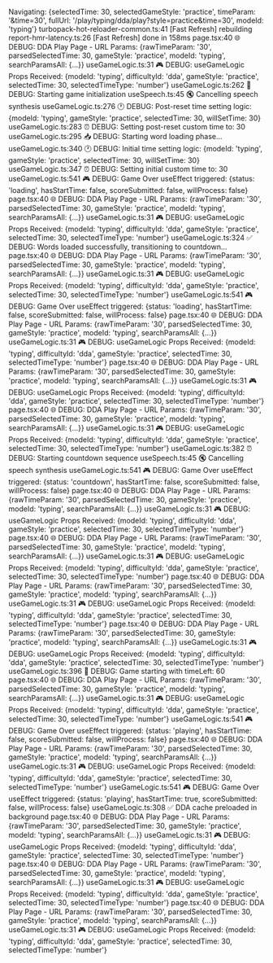 Navigating: {selectedTime: 30, selectedGameStyle: 'practice', timeParam: '&time=30', fullUrl: '/play/typing/dda/play?style=practice&time=30', modeId: 'typing'}
turbopack-hot-reloader-common.ts:41 [Fast Refresh] rebuilding
report-hmr-latency.ts:26 [Fast Refresh] done in 158ms
page.tsx:40 🌐 DEBUG: DDA Play Page - URL Params: {rawTimeParam: '30', parsedSelectedTime: 30, gameStyle: 'practice', modeId: 'typing', searchParamsAll: {…}}
useGameLogic.ts:31 🎮 DEBUG: useGameLogic Props Received: {modeId: 'typing', difficultyId: 'dda', gameStyle: 'practice', selectedTime: 30, selectedTimeType: 'number'}
useGameLogic.ts:262 🚀 DEBUG: Starting game initialization
useSpeech.ts:45 🔇 Cancelling speech synthesis
useGameLogic.ts:276 🕐 DEBUG: Post-reset time setting logic: {modeId: 'typing', gameStyle: 'practice', selectedTime: 30, willSetTime: 30}
useGameLogic.ts:283 ⏰ DEBUG: Setting post-reset custom time to: 30
useGameLogic.ts:295 📥 DEBUG: Starting word loading phase...
useGameLogic.ts:340 🕐 DEBUG: Initial time setting logic: {modeId: 'typing', gameStyle: 'practice', selectedTime: 30, willSetTime: 30}
useGameLogic.ts:347 ⏰ DEBUG: Setting initial custom time to: 30
useGameLogic.ts:541 🎮 DEBUG: Game Over useEffect triggered: {status: 'loading', hasStartTime: false, scoreSubmitted: false, willProcess: false}
page.tsx:40 🌐 DEBUG: DDA Play Page - URL Params: {rawTimeParam: '30', parsedSelectedTime: 30, gameStyle: 'practice', modeId: 'typing', searchParamsAll: {…}}
useGameLogic.ts:31 🎮 DEBUG: useGameLogic Props Received: {modeId: 'typing', difficultyId: 'dda', gameStyle: 'practice', selectedTime: 30, selectedTimeType: 'number'}
useGameLogic.ts:324 ✅ DEBUG: Words loaded successfully, transitioning to countdown...
page.tsx:40 🌐 DEBUG: DDA Play Page - URL Params: {rawTimeParam: '30', parsedSelectedTime: 30, gameStyle: 'practice', modeId: 'typing', searchParamsAll: {…}}
useGameLogic.ts:31 🎮 DEBUG: useGameLogic Props Received: {modeId: 'typing', difficultyId: 'dda', gameStyle: 'practice', selectedTime: 30, selectedTimeType: 'number'}
useGameLogic.ts:541 🎮 DEBUG: Game Over useEffect triggered: {status: 'loading', hasStartTime: false, scoreSubmitted: false, willProcess: false}
page.tsx:40 🌐 DEBUG: DDA Play Page - URL Params: {rawTimeParam: '30', parsedSelectedTime: 30, gameStyle: 'practice', modeId: 'typing', searchParamsAll: {…}}
useGameLogic.ts:31 🎮 DEBUG: useGameLogic Props Received: {modeId: 'typing', difficultyId: 'dda', gameStyle: 'practice', selectedTime: 30, selectedTimeType: 'number'}
page.tsx:40 🌐 DEBUG: DDA Play Page - URL Params: {rawTimeParam: '30', parsedSelectedTime: 30, gameStyle: 'practice', modeId: 'typing', searchParamsAll: {…}}
useGameLogic.ts:31 🎮 DEBUG: useGameLogic Props Received: {modeId: 'typing', difficultyId: 'dda', gameStyle: 'practice', selectedTime: 30, selectedTimeType: 'number'}
page.tsx:40 🌐 DEBUG: DDA Play Page - URL Params: {rawTimeParam: '30', parsedSelectedTime: 30, gameStyle: 'practice', modeId: 'typing', searchParamsAll: {…}}
useGameLogic.ts:31 🎮 DEBUG: useGameLogic Props Received: {modeId: 'typing', difficultyId: 'dda', gameStyle: 'practice', selectedTime: 30, selectedTimeType: 'number'}
useGameLogic.ts:382 ⏰ DEBUG: Starting countdown sequence
useSpeech.ts:45 🔇 Cancelling speech synthesis
useGameLogic.ts:541 🎮 DEBUG: Game Over useEffect triggered: {status: 'countdown', hasStartTime: false, scoreSubmitted: false, willProcess: false}
page.tsx:40 🌐 DEBUG: DDA Play Page - URL Params: {rawTimeParam: '30', parsedSelectedTime: 30, gameStyle: 'practice', modeId: 'typing', searchParamsAll: {…}}
useGameLogic.ts:31 🎮 DEBUG: useGameLogic Props Received: {modeId: 'typing', difficultyId: 'dda', gameStyle: 'practice', selectedTime: 30, selectedTimeType: 'number'}
page.tsx:40 🌐 DEBUG: DDA Play Page - URL Params: {rawTimeParam: '30', parsedSelectedTime: 30, gameStyle: 'practice', modeId: 'typing', searchParamsAll: {…}}
useGameLogic.ts:31 🎮 DEBUG: useGameLogic Props Received: {modeId: 'typing', difficultyId: 'dda', gameStyle: 'practice', selectedTime: 30, selectedTimeType: 'number'}
page.tsx:40 🌐 DEBUG: DDA Play Page - URL Params: {rawTimeParam: '30', parsedSelectedTime: 30, gameStyle: 'practice', modeId: 'typing', searchParamsAll: {…}}
useGameLogic.ts:31 🎮 DEBUG: useGameLogic Props Received: {modeId: 'typing', difficultyId: 'dda', gameStyle: 'practice', selectedTime: 30, selectedTimeType: 'number'}
page.tsx:40 🌐 DEBUG: DDA Play Page - URL Params: {rawTimeParam: '30', parsedSelectedTime: 30, gameStyle: 'practice', modeId: 'typing', searchParamsAll: {…}}
useGameLogic.ts:31 🎮 DEBUG: useGameLogic Props Received: {modeId: 'typing', difficultyId: 'dda', gameStyle: 'practice', selectedTime: 30, selectedTimeType: 'number'}
useGameLogic.ts:396 🚀 DEBUG: Game starting with timeLeft: 60
page.tsx:40 🌐 DEBUG: DDA Play Page - URL Params: {rawTimeParam: '30', parsedSelectedTime: 30, gameStyle: 'practice', modeId: 'typing', searchParamsAll: {…}}
useGameLogic.ts:31 🎮 DEBUG: useGameLogic Props Received: {modeId: 'typing', difficultyId: 'dda', gameStyle: 'practice', selectedTime: 30, selectedTimeType: 'number'}
useGameLogic.ts:541 🎮 DEBUG: Game Over useEffect triggered: {status: 'playing', hasStartTime: false, scoreSubmitted: false, willProcess: false}
page.tsx:40 🌐 DEBUG: DDA Play Page - URL Params: {rawTimeParam: '30', parsedSelectedTime: 30, gameStyle: 'practice', modeId: 'typing', searchParamsAll: {…}}
useGameLogic.ts:31 🎮 DEBUG: useGameLogic Props Received: {modeId: 'typing', difficultyId: 'dda', gameStyle: 'practice', selectedTime: 30, selectedTimeType: 'number'}
useGameLogic.ts:541 🎮 DEBUG: Game Over useEffect triggered: {status: 'playing', hasStartTime: true, scoreSubmitted: false, willProcess: false}
useGameLogic.ts:308 ✅ DDA cache preloaded in background
page.tsx:40 🌐 DEBUG: DDA Play Page - URL Params: {rawTimeParam: '30', parsedSelectedTime: 30, gameStyle: 'practice', modeId: 'typing', searchParamsAll: {…}}
useGameLogic.ts:31 🎮 DEBUG: useGameLogic Props Received: {modeId: 'typing', difficultyId: 'dda', gameStyle: 'practice', selectedTime: 30, selectedTimeType: 'number'}
page.tsx:40 🌐 DEBUG: DDA Play Page - URL Params: {rawTimeParam: '30', parsedSelectedTime: 30, gameStyle: 'practice', modeId: 'typing', searchParamsAll: {…}}
useGameLogic.ts:31 🎮 DEBUG: useGameLogic Props Received: {modeId: 'typing', difficultyId: 'dda', gameStyle: 'practice', selectedTime: 30, selectedTimeType: 'number'}
page.tsx:40 🌐 DEBUG: DDA Play Page - URL Params: {rawTimeParam: '30', parsedSelectedTime: 30, gameStyle: 'practice', modeId: 'typing', searchParamsAll: {…}}
useGameLogic.ts:31 🎮 DEBUG: useGameLogic Props Received: {modeId: 'typing', difficultyId: 'dda', gameStyle: 'practice', selectedTime: 30, selectedTimeType: 'number'}